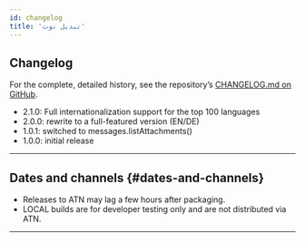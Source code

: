 ```yaml
---
id: changelog
title: 'تبديل نوٽ'
---
```


## Changelog

For the complete, detailed history, see the repository’s
[CHANGELOG.md on GitHub](https://github.com/bitranox/Thunderbird-Reply-with-Attachments/blob/master/CHANGELOG.md).

- 2.1.0: Full internationalization support for the top 100 languages
- 2.0.0: rewrite to a full-featured version (EN/DE)
- 1.0.1: switched to messages.listAttachments()
- 1.0.0: initial release

---

## Dates and channels {#dates-and-channels}

- Releases to ATN may lag a few hours after packaging.
- LOCAL builds are for developer testing only and are not distributed via ATN.

---
